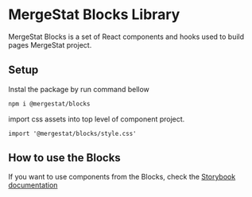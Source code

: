 # MergeStat Blocks Library

MergeStat Blocks is a set of React components and hooks used to build pages MergeStat project.

## Setup

Instal the package by run command bellow

```sh
npm i @mergestat/blocks
```

import css assets into top level of component project.

```
import '@mergestat/blocks/style.css'
```

## How to use the Blocks

If you want to use components from the Blocks, check the [Storybook documentation]()
